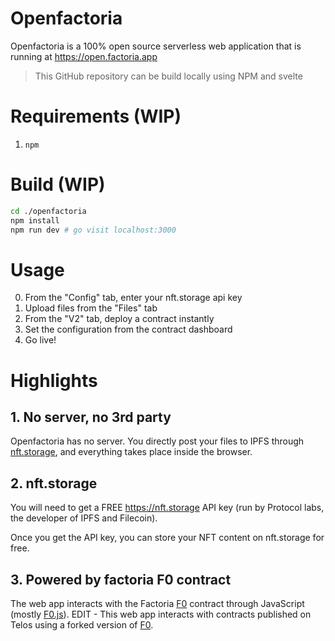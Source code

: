 # Openfactoria

Openfactoria is a 100% open source serverless web application that is running at https://open.factoria.app

> This GitHub repository can be build locally using NPM and svelte

# Requirements (WIP)

1. `npm`

# Build (WIP)

```bash
cd ./openfactoria
npm install
npm run dev # go visit localhost:3000
```

# Usage

0. From the "Config" tab, enter your nft.storage api key
1. Upload files from the "Files" tab
2. From the "V2" tab, deploy a contract instantly
3. Set the configuration from the contract dashboard
4. Go live!

# Highlights

## 1. No server, no 3rd party

Openfactoria has no server. You directly post your files to IPFS through [nft.storage](https://nft.storage), and everything takes place inside the browser.

## 2. nft.storage

You will need to get a FREE https://nft.storage API key (run by Protocol labs, the developer of IPFS and Filecoin).

Once you get the API key, you can store your NFT content on nft.storage for free.

## 3. Powered by factoria F0 contract

The web app interacts with the Factoria [F0](https://github.com/factoria-org/f0) contract through JavaScript (mostly [F0.js](https://f0js.factoria.app/)). EDIT - This web app interacts with contracts published on Telos using a forked version of [F0](https://github.com/robinsonkwame/f0).
